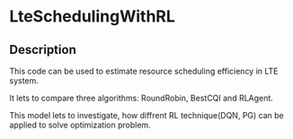 # LteSchedulingWithRL

Description
-----------------------------------

This code can be used to estimate resource scheduling efficiency in LTE system.

It lets to compare three algorithms: RoundRobin, BestCQI and RLAgent.

This model lets to investigate, how diffrent RL technique(DQN, PG) can be applied to solve optimization problem.  
